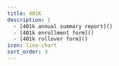 ```yaml
---
title: 401K
description: |
  - [401k annual summary report]()
  - [401k enrollment form]()
  - [401k rollover form]()
icon: line-chart
sort_order: 3
---
```


